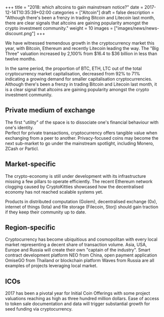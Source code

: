 +++
title = "2018: which altcoins to gain mainstream notice?"
date = 2017-12-14T10:35:39+02:00
categories = ["Altcoin"]
draft = false
description = "Although there's been a frenzy in trading Bitcoin and Litecoin last month, there are clear signals that altcoins are gaining popularity amongst the crypto investment community."
weight = 10
images = ["images/news/news-discount.png"]
+++

We have witnessed tremendous growth in the cryptocurrency market this year, with Bitcoin, Ethereum and recently Litecoin leading the way.
The "Big Three" valuation increased by 2,100% from $16.4 to $36 billion in less than twelve months.

In the same period, the proportion of BTC, ETH, LTC out of the total cryptocurrency market capitalisation, decreased from 92% to 71% indicating a growing demand for smaller capitalisation cryptocurrencies.
Although there's been a frenzy in trading Bitcoin and Litecoin last month, it is a clear signal that altcoins are gaining popularity amongst the crypto investment community.

## Private medium of exchange

The first "utility" of the space is to dissociate one's financial behaviour with one's identity.  
Perfect for private transactions, cryptocurrency offers tangible value when exchanging from a peer to another. 
Privacy-focused coins may become the next sub-market to go under the mainstream spotlight, including Monero, ZCash or Particl.

## Market-specific

The crypto-economy is still under development with its infrastructure missing a few pillars to operate efficiently. The recent Ethereum network clogging caused by CryptoKitties showcased how the decentralised economy has not reached scalable systems yet.

Products in distributed computation (Golem), decentralised exchange (0x), internet of things (Iota) and file storage (Filecoin, Storj) should gain traction if they keep their community up to date.

## Region-specific

Cryptocurrency has become ubiquitious and cosmopolitan with every local market representing a decent share of transaction volume. Asia, USA, Europe and Russia will create their own "captain of the industry".
Smart contract development platform NEO from China, open payment application OmiseGO from Thailand or blockchain platform Waves from Russia are all examples of projects leveraging local market.

## ICOs

2017 has been a pivotal year for Initial Coin Offerings with some project valuations reaching as high as three hundred million dollars. Ease of access to token sale documentation and data will trigger substantial growth for seed funding via cryptocurrency.
